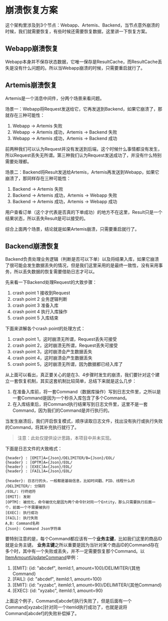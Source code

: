# 崩溃恢复方案

这个架构里涉及到3个节点：Webapp、Artemis、Backend，当节点意外崩溃的时候，我们就需要恢复，有些时候还需要恢复数据，这里讲一下恢复方案。

## Webapp崩溃恢复

Webapp本身并不保存状态数据，它唯一保存是ResultCache，而ResultCache丢失是没有什么问题的。所以当Webapp崩溃的时候，只需要重启就行了。

## Artemis崩溃恢复

Artemis是一个消息中间件，分两个场景来看问题。

场景一：Webapp将Request发送给它，它再发送到Backend，如果它崩溃了，那就存在三种可能性：

1. Webapp -> Artemis 失败
1. Webapp -> Artemis 成功，Artemis -> Backend 失败
1. Webapp -> Artemis 成功，Artemis -> Backend 成功

前两种我们可以认为Request并没有发送到后端，这个时候什么事情都没有发生，所以Request丢失无所谓。第三种我们认为Request发送成功了，并没有什么特别需要处理都。

场景二：Backend将Result发送给Artemis，Artemis再发送到Webapp，如果它崩溃了，那同样存在三种可能性：

1. Backend -> Artemis 失败
1. Backend -> Artemis 成功，Artemis -> Webapp 失败
1. Backend -> Artemis 成功，Artemis -> Webapp 成功

用户查看订单（这个才代表是否真的下单成功）的地方不在这里，Result只是一个结果状态，所以丢失Result是可以接受的。

综合上面两个场景，结论就是如果Artemis崩溃，只需要重启就行了。

## Backend崩溃恢复

Backend负责处理业务逻辑（判断是否可以下单）以及将结果入库，如果它崩溃了很可能会发生数据丢失的情况，但是我们这里采用的是最终一致性，没有采用事务，所以丢失数据的恢复需要借助日志才可以。

先来看一下Backend处理Request的大致步骤：

1. crash point 1 接收到Request
1. crash point 2 业务逻辑判断
1. crash point 3 准备入库
1. crash point 4 执行入库操作
1. crash point 5 入库结束

下面来讲解各个crash point的处理方式：

1. crash point 1，这时崩溃无所谓，Request丢失可接受
1. crash point 2，这时崩溃无所谓，Request丢失可接受
1. crash point 3，这时崩溃会产生数据丢失
1. crash point 4，这时崩溃会产生数据丢失
1. crash point 5，这时崩溃无所谓，因为数据都已经入库了
 
从上面可以看出，真正要关心的是在3、4步骤时发生的崩溃，我们要针对这个建立一套恢复机制，其实这套机制比较简单，总结下来就是这么几步：

1. 在准备入库前，将一套Command（数据库操作）写到日志文件里，之所以是一套Command是因为一个秒杀入库包含了多个Command。
1. 在入库结束后，将Command执行结果写到日志文件里，这里不是一套Command，因为我们的Command是并行执行的。

当发生崩溃后，我们开启恢复模式，顺序读取日志文件，找出没有执行或执行失败的Command，将其补充执行就行了。

> 注意：此处仅提供设计思路，本项目中并未实现。

下面是日志文件的大致格式：

```
{header} : [EMIT]A={Json}/DELIMITER/B={Json}/EOL/
{header} : [OPTM]A={Json}/EOL/
{header} : [EXEC]A={Json}/EOL/
{header} : [FAIL]A={Json}/EOL/

{header}: 日志行的头，一般都是基础信息，比如时间戳、PID、线程什么的
/DELIMITER/: 分隔符
/EOL/: 行终结符
[EMIT]: 发射
[OPTM]: 被优化，命令被优化是因为两个命令针对同一个Entity，那么只需要执行后面一个，前面一个不需要被执行
[EXEC]: 执行成功
[FAIL]: 执行失败
A,B: Command名称
{Json}: Command Json字符串
```

要特别注意的是，每个Command都应该有一个**业务主键**，比如我们这里的商品ID就是业务主键。
**业务主键**之所以重要是因为当针对某个商品ID的Command存在多个时，其中有一个失败或丢失，并不一定需要恢复那个Command。以[ItemAmountUpdateCommand][src-ItemAmountUpdateCommand]举例：

1. [EMIT]: {id: "abcdef", itemId:1, amount=100}/DELIMITER/{其他Command}
1. [FAIL]: {id: "abcdef", itemId:1, amount=100}
1. [EMIT]: {id: "xyzabc", itemId:1, amount=90}/DELIMITER/{其他Command}
1. [EXEC]: {id: "xyzabc", itemId:1, amount=90}

上面这个例子，Command[abcdef]执行失败了，但是后面有一个Command[xyzabc]针对同一个itemId执行成功了，也就是说将Command[abcdef]的失败补偿掉了。

  [src-ItemAmountUpdateCommand]: jms-server/src/main/java/me/chanjar/jms/server/command/item/ItemAmountUpdateCommand.java
